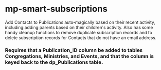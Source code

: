 # mp-smart-subscriptions
Add Contacts to Publications auto-magically based on their recent activity, including adding parents based on their children's activity. Also has some handy cleanup functions to remove duplicate subscription records and to delete subscription records for Contacts that do not have an email address.

### Requires that a Publication_ID column be added to tables Congregations, Ministries, and Events, and that the column is keyed back to the dp_Publications table.
